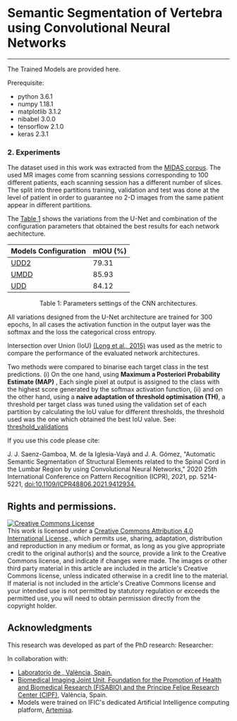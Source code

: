 # Semantic Segmentation of Vertebra using Convolutional Neural Networks 
--------------------------------------------------------------------------

The Trained Models are provided here.

Prerequisite:

- python 3.6.1
- numpy 1.18.1
- matplotlib 3.1.2
- nibabel 3.0.0
- tensorflow 2.1.0
- keras 2.3.1

### 2. Experiments 

The dataset used in this work was extracted from the <a href="https://github.com/jsaenzBimcv/MIDAS-Project/tree/main/Datasets">MIDAS corpus</a>.
The used MR images come from scanning sessions corresponding to 100 different patients, each scanning session has a different number of slices.
The split into three partitions training, validation and test was done at the level of patient in order to guarantee no 2-D images from the same patient appear in different partitions.

The [Table 1](#table1) shows the variations from the U-Net and combination of the configuration parameters that obtained the best results for each network aechitecture.

<div align="center"> 
<sub> 

| Models Configuration  | mIOU (%)                     |
|------|------------------------------------|
|<a href="https://github.com/jsaenzBimcv/MIDAS-Project/blob/main/Models/Segmentation_Models/Unet2d_LSSpine/models/plot_models/UDD2.svg">UDD2</a>| 79.31 |
|<a href="https://github.com/jsaenzBimcv/MIDAS-Project/blob/main/Models/Segmentation_Models/Unet2d_LSSpine/models/plot_models/UMDD.svg">UMDD</a>| 85.93 |
|<a href="https://github.com/jsaenzBimcv/MIDAS-Project/blob/main/Models/Segmentation_Models/Unet2d_LSSpine/models/plot_models/UDD.svg">UDD</a>| 84.12 |


</sub>
</div>
<p align="center">
<a id="table1">Table 1:</a> Parameters settings of the CNN architectures.
</p>

All variations designed from the U-Net architecture are trained for 300 epochs, In all cases the activation function in the output layer was the softmax and the loss the categorical cross entropy.

Intersection over Union (IoU) [(Long et al., 2015)](#12) was used as the metric to compare the performance of the evaluated network architectures.

Two methods were compared to binarise each target class in the test predictions. 
(i) On the one hand, using __Maximum a Posteriori Probability Estimate (MAP)__ , Each single pixel at output is assigned to the class with the highest score generated by the softmax activation function, (ii) and on the other hand, using a __naive adaptation of threshold optimisation (TH)__, a threshold per target class was tuned using the validation set of each partition by calculating the IoU value for different thresholds, the threshold used was the one which obtained the best IoU value.  See: <a href="https://github.com/jsaenzBimcv/MIDAS-Project/tree/main/Models/Segmentation_Models/Unet2d_LSSpine/utils/"> threshold_validations</a>

If you use this code please cite:

J. J. Saenz-Gamboa, M. de la Iglesia-Vayá and J. A. Gómez, "Automatic Semantic Segmentation of Structural Elements related to the Spinal Cord in the Lumbar Region by using Convolutional Neural Networks," 2020 25th International Conference on Pattern Recognition (ICPR), 2021, pp. 5214-5221, <a href="https://doi.org/10.1109/ICPR48806.2021.9412934">doi:10.1109/ICPR48806.2021.9412934.</a>

## Rights and permissions.

 <a rel="license" href="http://creativecommons.org/licenses/by/4.0/"><img alt="Creative Commons License" style="border-width:0" src="https://i.creativecommons.org/l/by/4.0/88x31.png" /></a><br />This work is licensed under a <a rel="license" href="http://creativecommons.org/licenses/by/4.0/">Creative Commons Attribution 4.0 International License</a>., which permits use, sharing, adaptation, distribution and reproduction in any medium or format, as long as you give appropriate credit to the original author(s) and the source, provide a link to the Creative Commons license, and indicate if changes were made. The images or other third party material in this article are included in the article's Creative Commons license, unless indicated otherwise in a credit line to the material. If material is not included in the article's Creative Commons license and your intended use is not permitted by statutory regulation or exceeds the permitted use, you will need to obtain permission directly from the copyright holder.

## Acknowledgments

This research was developed as part of the PhD research:
Researcher:

In collaboration with: 
* <a href="https://">Laboratorio de , València, Spain.
* <a href="http://www.cipf.es/cipf-fisabio-joint-research-unit-biomedical-imaging">Biomedical Imaging Joint Unit, Foundation for the Promotion of Health and Biomedical Research (FISABIO) and the Principe Felipe Research Center (CIPF)</a>, València, Spain.
* Models were trained on IFIC's dedicated Artificial Intelligence computing platform, <a href="https://artemisa.ific.uv.es/web/">Artemisa</a>.

